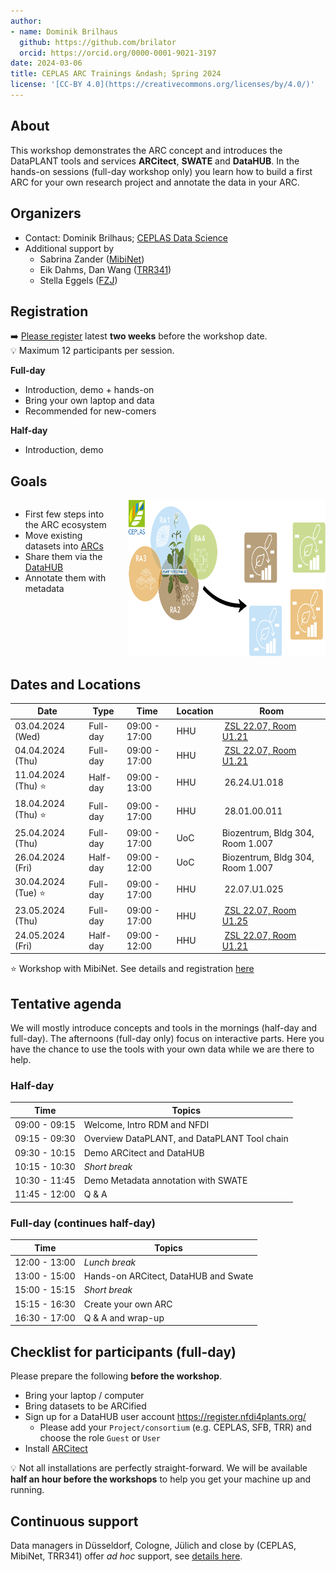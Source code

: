 ```yaml
---
author:
- name: Dominik Brilhaus
  github: https://github.com/brilator
  orcid: https://orcid.org/0000-0001-9021-3197
date: 2024-03-06
title: CEPLAS ARC Trainings &ndash; Spring 2024
license: '[CC-BY 4.0](https://creativecommons.org/licenses/by/4.0/)'
---
```


<style>
.columns {
    display: grid;
    grid-template-columns: repeat(2, minmax(0, 1fr));
    gap: 50px;
}
</style>

## About

This workshop demonstrates the ARC concept and introduces the DataPLANT tools and services **ARCitect**, **SWATE** and **DataHUB**. In the hands-on sessions (full-day workshop only) you learn how to build a first ARC for your own research project and annotate the data in your ARC.

## Organizers

- Contact: Dominik Brilhaus; [CEPLAS Data Science](https://www.ceplas.eu/en/research/data-science-and-data-management)
- Additional support by
  - Sabrina Zander ([MibiNet](https://www.sfb1535.hhu.de/projects/research-area-z/z03))
  - Eik Dahms, Dan Wang ([TRR341](https://trr341.uni-koeln.de/projects/data-management-z3))
  - Stella Eggels ([FZJ](https://www.fz-juelich.de/en/ibg/ibg-4/research/research-projects/projects-usadel-group/dataplant-1))

## Registration

➡️ [Please register](https://terminplaner6.dfn.de/de/b/87c954f819c87b27797bc747db30003b-603458) latest **two weeks** before the workshop date.  
:bulb: Maximum 12 participants per session.

**Full-day**

- Introduction, demo + hands-on
- Bring your own laptop and data
- Recommended for new-comers

**Half-day**

- Introduction, demo

## Goals

<div class="columns">
<div class="columns-left">

- First few steps into the ARC ecosystem
- Move existing datasets into [ARCs](./../../../implementation/AnnotatedResearchContext.html)
- Share them via the [DataHUB](./../../../implementation/DataHub.html)
- Annotate them with metadata

</div>

<div class="columns-right">

<img style="height:250px" src='./../../../img/ceplas-ARCs.drawio.svg'/>

</div>
</div>

## Dates and Locations

 Date  | Type |  Time  |  Location  |  Room
-------|------|--------|------------|-------
03.04.2024 (Wed)  | Full-day |  09:00 - 17:00  |  HHU  |  [ZSL 22.07, Room U1.21](https://www.ceplas.eu/en/contact/how-to-get-there)
04.04.2024 (Thu)  | Full-day |  09:00 - 17:00  |  HHU  |  [ZSL 22.07, Room U1.21](https://www.ceplas.eu/en/contact/how-to-get-there)
11.04.2024 (Thu) :star:  | Half-day |  09:00 - 13:00  |  HHU  |  26.24.U1.018
18.04.2024 (Thu) :star:  | Full-day |  09:00 - 17:00  |  HHU  |  28.01.00.011
25.04.2024 (Thu)  | Full-day |  09:00 - 17:00  |  UoC  | Biozentrum, Bldg 304, Room 1.007
26.04.2024 (Fri)  | Half-day |  09:00 - 12:00  |  UoC  | Biozentrum, Bldg 304, Room 1.007
30.04.2024 (Tue) :star:  | Full-day |  09:00 - 17:00  |  HHU  |  22.07.U1.025
23.05.2024 (Thu)  | Full-day |  09:00 - 17:00  |  HHU  |  [ZSL 22.07, Room U1.25](https://www.ceplas.eu/en/contact/how-to-get-there)
24.05.2024 (Fri)  | Half-day |  09:00 - 12:00  |  HHU  |  [ZSL 22.07, Room U1.21](https://www.ceplas.eu/en/contact/how-to-get-there)

:star: Workshop with MibiNet. See details and registration [here](https://pad.hhu.de/gXvgd5yETWa3Ks34dM3KCw?view)

## Tentative agenda

We will mostly introduce concepts and tools in the mornings (half-day and full-day). The afternoons (full-day only) focus on interactive parts. Here you have the chance to use the tools with your own data while we are there to help.

### Half-day

Time | Topics
-------- | --------
09:00 - 09:15 | Welcome, Intro RDM and NFDI
09:15 - 09:30 | Overview DataPLANT, and DataPLANT Tool chain
09:30 - 10:15 | Demo ARCitect and DataHUB
10:15 - 10:30 | *Short break*
10:30 - 11:45 | Demo Metadata annotation with SWATE
11:45 - 12:00 | Q & A

### Full-day (continues half-day)

Time | Topics
-------- | --------
12:00 - 13:00 | *Lunch break*
13:00 - 15:00 | Hands-on ARCitect, DataHUB and Swate
15:00 - 15:15 | *Short break*
15:15 - 16:30 | Create your own ARC
16:30 - 17:00 | Q & A and wrap-up

## Checklist for participants (full-day)

Please prepare the following **before the workshop**.

- Bring your laptop / computer
- Bring datasets to be ARCified
- Sign up for a DataHUB user account https://register.nfdi4plants.org/
  - Please add your `Project/consortium` (e.g. CEPLAS, SFB, TRR) and choose the role `Guest` or `User`
- Install <a href="https://nfdi4plants.org/nfdi4plants.knowledgebase/docs/ARCitect-Manual/index.html" target="_blank">ARCitect</a>

:bulb: Not all installations are perfectly straight-forward. We will be available **half an hour before the workshops** to help you get your machine up and running.

## Continuous support  

Data managers in Düsseldorf, Cologne, Jülich and close by (CEPLAS, MibiNet, TRR341) offer *ad hoc* support, see [details here](https://nfdi4plants.org/nfdi4plants.knowledgebase/docs/teaching-materials/disseminations/ARC-user-support_HHU-Uoc-FZJ/arc-user-support.html).
